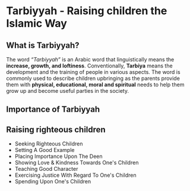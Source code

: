 # Tarbiyyah - Raising children the Islamic Way

## What is Tarbiyyah?

The word _“Tarbiyyah”_ is an Arabic word that linguistically means the **increase, growth, and loftiness**. Conventionally, **Tarbiya** means the development and the training of people in various aspects. The word is commonly used to describe children upbringing as the parents provide them with **physical, educational, moral and spiritual** needs to help them grow up and become useful parties in the society.

## Importance of Tarbiyyah

## Raising righteous children

- Seeking Righteous Children
- Setting A Good Example
- Placing Importance Upon The Deen
- Showing Love & Kindness Towards One's Children
- Teaching Good Character
- Exercising Justice With Regard To One's Children
- Spending Upon One's Children
